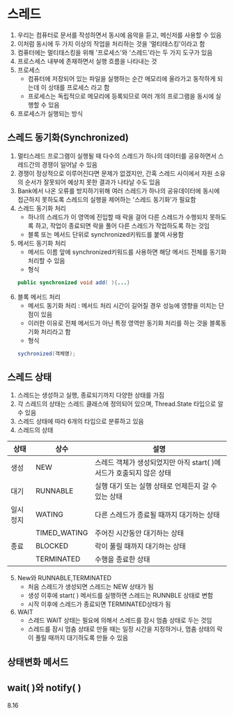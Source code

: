 # 스레드

1. 우리는 컴퓨터로 문서를 작성하면서 동시에 음악을 듣고, 메신저를 사용할 수 있음
2. 이처럼 동시에 두 가지 이상의 작업을 처리하는 것을 '멀티태스킹'이라고 함
3. 컴퓨터에는 멀티태스킹을 위해 '프로세스'와 '스레드'라는 두 가지 도구가 있음
4. 프로스세스 내부에 존재하면서 실행 흐름을 나타내는 것
5. 프로세스
    - 컴퓨터에 저장되어 있는 파일을 실행하는 순간 메모리에 올라가고 동작하게 되는데 이 상태를 프로세스 라고 함
    - 프로세스는 독립적으로 메모리에 등록되므로 여러 개의 프로그램을 동시에 실행할 수 있음
6. 프로세스가 실행되는 방식

## 스레드 동기화(Synchronized)

1. 멀티스레드 프로그램이 실행될 때 다수의 스레드가 하나의 데이터를 공유하면서 스레드간의 경쟁이 일어날 수 있음
2. 경쟁이 정상적으로 이루어진다면 문제가 없겠지만, 간혹 스레드 사이에서 자원 소유의 순서가 잘못되어 예상치 못한 결과가 나타날 수도 있음
3. Bank에서 나온 오류를 방지하기위해 여러 스레드가 하나의 공유데이터에 동시에 접근하지 못하도록
스레드의 실행을 제어하는 '스레드 동기화'가 필요함
4. 스레드 동기화 처리
    - 하나의 스레드가 이 영역에 진입할 때 락을 걸어 다른 스레드가 수행되지 못하도록 하고, 작업이 종료되면 락을 풀어 다른 스레드가 작업하도록 하는 것임
    - 블록 또는 메서드 단위로 synchronized키워드를 붙여 사용함
5. 메서드 동기화 처리
    - 메서드 이름 앞에 synchronized키워드를 사용하면 해당 메서드 전체를 동기화처리할 수 있음
    - 형식
    ```java
    public synchronized void add( ){...}
    ```
6. 블록 메서드 처리
    - 메서드 동기화 처리 :  메서드 처리 시간이 길어질 경우 성능에 영향을 미치는 단점이 있음
    - 이러한 이유로 전체 메서드가 아닌 특정 영역만 동기화 처리를 하는 것을 블록동기화 처리라고 함
    - 형식
    ```java
    sychronized(객체명);
    ```

## 스레드 상태

1. 스레드는 생성하고 실행, 종료되기까지 다양한 상태를 가짐
2. 각 스레드의 상태는 스레드 클래스에 정의되어 있으며, Thread.State 타입으로 알 수 있음
3. 스레드 상태에 따라 6개의 타입으로 분류하고 있음
4. 스레드의 상태

|상태|상수|설명|
|---|---|---|
|생성|NEW|스레드 객체가 생성되었지만 아직 start( )메서드가 호출되지 않은 상태|
|대기|RUNNABLE|실행 대기 또는 실행 상태로 언제든지 갈 수 있는 상태|
|일시정지|WATING|다른 스레드가 종료될 때까지 대기하는 상태|
||TIMED_WATING|주어진 시간동안 대기하는 상태|
|종료|BLOCKED|락이 풀릴 때까지 대기하는 상태|
||TERMINATED|수행을 종료한 상태|

5. New와 RUNNABLE,TERMINATED
    - 처음 스레드가 생성되면 스레드는 NEW 상태가 됨
    - 생성 이후에 start( ) 메서드를 실행하면 스레드는 RUNNBLE 상태로 변함
    - 시작 이후에 스레드가 종료되면 TERMINATED상태가 됨
6. WAIT
    - 스레드 WAIT 상태는 필요에 의해서 스레드를 잠시 멈춤 상태로 두는 것임
    - 스레드를 잠시 멈춤 상태로 만들 때는 일정 시간을 지정하거나, 멈춤 상태의 락이 풀릴 때까지 대기하도록 만들 수 있음

## 상태변화 메서드

## wait( )와 notify( )

8.16